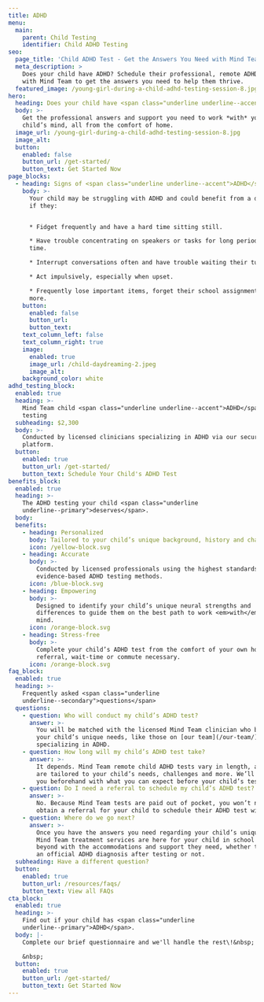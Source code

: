 ```yaml
---
title: ADHD
menu:
  main:
    parent: Child Testing
    identifier: Child ADHD Testing
seo:
  page_title: 'Child ADHD Test - Get the Answers You Need with Mind Team  '
  meta_description: >
    Does your child have ADHD? Schedule their professional, remote ADHD test
    with Mind Team to get the answers you need to help them thrive.
  featured_image: /young-girl-during-a-child-adhd-testing-session-8.jpg
hero:
  heading: Does your child have <span class="underline underline--accent">ADHD</span>?
  body: >-
    Get the professional answers and support you need to work *with* your
    child’s mind, all from the comfort of home.
  image_url: /young-girl-during-a-child-adhd-testing-session-8.jpg
  image_alt:
  button:
    enabled: false
    button_url: /get-started/
    button_text: Get Started Now
page_blocks:
  - heading: Signs of <span class="underline underline--accent">ADHD</span> in children
    body: >-
      Your child may be struggling with ADHD and could benefit from a diagnosis
      if they:


      * Fidget frequently and have a hard time sitting still.

      * Have trouble concentrating on speakers or tasks for long periods of
      time.

      * Interrupt conversations often and have trouble waiting their turn.

      * Act impulsively, especially when upset.

      * Frequently lose important items, forget their school assignments and
      more.
    button:
      enabled: false
      button_url:
      button_text:
    text_column_left: false
    text_column_right: true
    image:
      enabled: true
      image_url: /child-daydreaming-2.jpeg
      image_alt:
    background_color: white
adhd_testing_block:
  enabled: true
  heading: >-
    Mind Team child <span class="underline underline--accent">ADHD</span>
    testing
  subheading: $2,300
  body: >-
    Conducted by licensed clinicians specializing in ADHD via our secure, remote
    platform.
  button:
    enabled: true
    button_url: /get-started/
    button_text: Schedule Your Child's ADHD Test
benefits_block:
  enabled: true
  heading: >-
    The ADHD testing your child <span class="underline
    underline--primary">deserves</span>.
  body:
  benefits:
    - heading: Personalized
      body: Tailored to your child’s unique background, history and challenges.
      icon: /yellow-block.svg
    - heading: Accurate
      body: >-
        Conducted by licensed professionals using the highest standards and
        evidence-based ADHD testing methods.
      icon: /blue-block.svg
    - heading: Empowering
      body: >-
        Designed to identify your child’s unique neural strengths and
        differences to guide them on the best path to work <em>with</em> their
        mind.
      icon: /orange-block.svg
    - heading: Stress-free
      body: >-
        Complete your child’s ADHD test from the comfort of your own home—no
        referral, wait-time or commute necessary.
      icon: /orange-block.svg
faq_block:
  enabled: true
  heading: >-
    Frequently asked <span class="underline
    underline--secondary">questions</span>
  questions:
    - question: Who will conduct my child’s ADHD test?
      answer: >-
        You will be matched with the licensed Mind Team clinician who best fits
        your child’s unique needs, like those on [our team](/our-team/)
        specializing in ADHD.
    - question: How long will my child’s ADHD test take?
      answer: >-
        It depends. Mind Team remote child ADHD tests vary in length, as they
        are tailored to your child’s needs, challenges and more. We’ll prepare
        you beforehand with what you can expect before your child’s test.
    - question: Do I need a referral to schedule my child’s ADHD test?
      answer: >-
        No. Because Mind Team tests are paid out of pocket, you won’t need to
        obtain a referral for your child to schedule their ADHD test with us.
    - question: Where do we go next?
      answer: >-
        Once you have the answers you need regarding your child’s unique mind,
        Mind Team treatment services are here for your child in school and
        beyond with the accommodations and support they need, whether they get
        an official ADHD diagnosis after testing or not.
  subheading: Have a different question?
  button:
    enabled: true
    button_url: /resources/faqs/
    button_text: View all FAQs
cta_block:
  enabled: true
  heading: >-
    Find out if your child has <span class="underline
    underline--primary">ADHD</span>.
  body: |-
    Complete our brief questionnaire and we'll handle the rest\!&nbsp;

    &nbsp;
  button:
    enabled: true
    button_url: /get-started/
    button_text: Get Started Now
---
```

